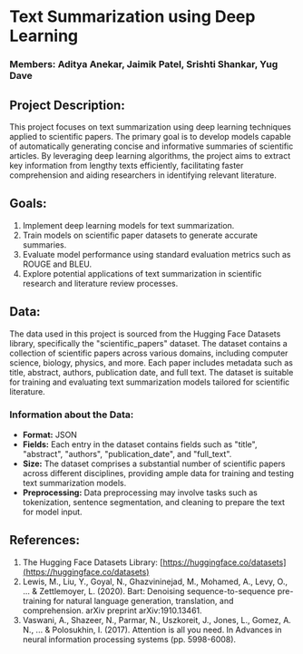 # Text Summarization using Deep Learning
### Members: Aditya Anekar, Jaimik Patel, Srishti Shankar, Yug Dave

## Project Description:

This project focuses on text summarization using deep learning techniques applied to scientific papers. The primary goal is to develop models capable of automatically generating concise and informative summaries of scientific articles. By leveraging deep learning algorithms, the project aims to extract key information from lengthy texts efficiently, facilitating faster comprehension and aiding researchers in identifying relevant literature.

## Goals:

1. Implement deep learning models for text summarization.
2. Train models on scientific paper datasets to generate accurate summaries.
3. Evaluate model performance using standard evaluation metrics such as ROUGE and BLEU.
4. Explore potential applications of text summarization in scientific research and literature review processes.

## Data:

The data used in this project is sourced from the Hugging Face Datasets library, specifically the "scientific_papers" dataset. The dataset contains a collection of scientific papers across various domains, including computer science, biology, physics, and more. Each paper includes metadata such as title, abstract, authors, publication date, and full text. The dataset is suitable for training and evaluating text summarization models tailored for scientific literature.

### Information about the Data:

- **Format:** JSON
- **Fields:** Each entry in the dataset contains fields such as "title", "abstract", "authors", "publication_date", and "full_text".
- **Size:** The dataset comprises a substantial number of scientific papers across different disciplines, providing ample data for training and testing text summarization models.
- **Preprocessing:** Data preprocessing may involve tasks such as tokenization, sentence segmentation, and cleaning to prepare the text for model input.

## References:

1. The Hugging Face Datasets Library: [https://huggingface.co/datasets](https://huggingface.co/datasets)
2. Lewis, M., Liu, Y., Goyal, N., Ghazvininejad, M., Mohamed, A., Levy, O., ... & Zettlemoyer, L. (2020). Bart: Denoising sequence-to-sequence pre-training for natural language generation, translation, and comprehension. arXiv preprint arXiv:1910.13461.
3. Vaswani, A., Shazeer, N., Parmar, N., Uszkoreit, J., Jones, L., Gomez, A. N., ... & Polosukhin, I. (2017). Attention is all you need. In Advances in neural information processing systems (pp. 5998-6008).
